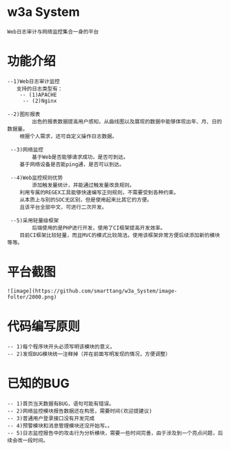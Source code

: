 w3a System
==========

	Web日志审计与网络监控集合一身的平台

功能介绍
==========================

    --1)Web日志审计监控
       支持的日志类型有：
        -- (1)APACHE
	     -- (2)Nginx

    --2)图形报表
			出色的报表数据提高用户感知，从曲线图以及展现的数据中能够体现出年、月、日的数据量。
		根据个人需求，还可自定义操作日志数据。

	 --3)网络监控
			基于Web是否能够请求成功，是否可到达。
		基于网络设备是否能ping通，是否可以到达。

	 --4)Web监控规则优势
			添加触发量统计，并能通过触发量改良规则。
		利用专属的REGEX工具能够快速编写正则规则，不需要受到各种约束。
		从本质上与别的SOC无区别，但是使用起来比其它的方便。
		且该平台全部中文，可进行二次开发。

	 --5)采用轻量级框架
			后端使用的是PHP进行开发，使用了CI框架提高开发效率。
		目前CI框架比较轻量，而且MVC的模式比较简洁。使用该框架非常方便后续添加新的模块等等。


平台截图
===========================
	![image](https://github.com/smarttang/w3a_System/image-folter/2000.png)

代码编写原则
===========================
	-- 1)每个程序块开头必须写明该模块的意义。
	-- 2)发现BUG模块统一注释掉（并在前面写明发现的情况，方便调整）


已知的BUG
==========================
	-- 1)首页当天数据有BUG，语句可能有错误。
	-- 2)网络监控模块报告数据还在构思，需要时间(欢迎提建议)
	-- 3)普通用户登录接口没有开发完成
	-- 4)预警模块和消息管理模块还没开始写。。
	-- 5)日志监控报告中的攻击行为分析模块，需要一些时间完善，由于涉及到一个亮点问题，后续会改一段时间。


